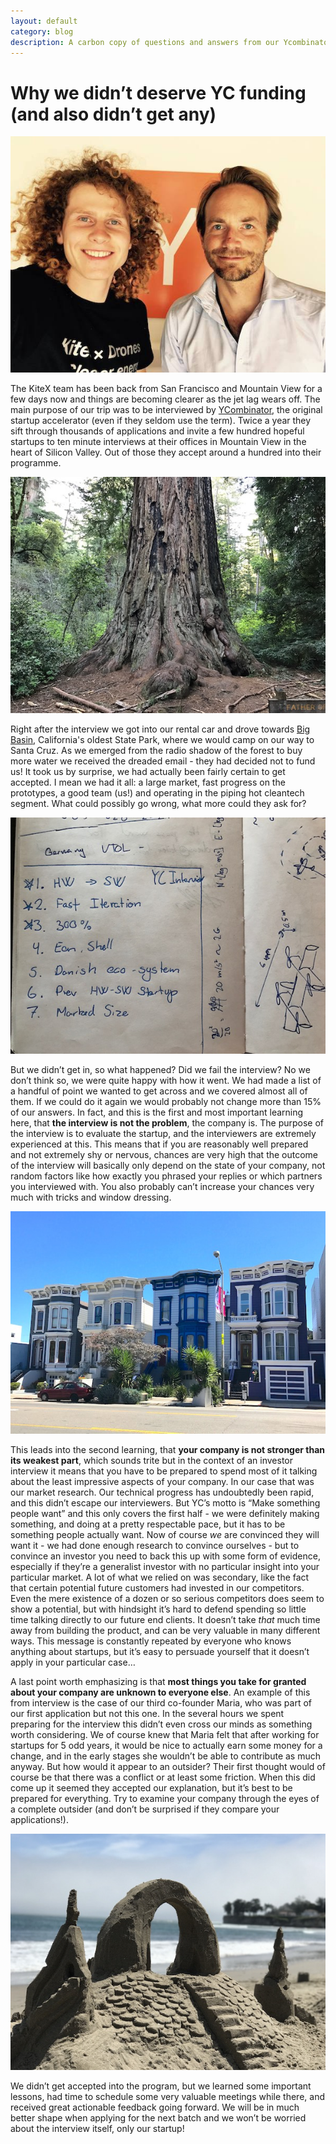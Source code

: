 ```yaml
---
layout: default
category: blog
description: A carbon copy of questions and answers from our Ycombinator summer 2017 batch application.
---
```


# Why we didn’t deserve YC funding (and also didn’t get any)

![KiteX at YC](/images/YC-team-at-yc.jpg)

The KiteX team has been back from San Francisco and Mountain View for a few days now and things are becoming clearer as the jet lag wears off. The main purpose of our trip was to be interviewed by [YCombinator](https://ycombinator.com), the original startup accelerator (even if they seldom use the term). Twice a year they sift through thousands of applications and invite a few hundred hopeful startups to ten minute interviews at their offices in Mountain View in the heart of Silicon Valley. Out of those they accept around a hundred into their programme.

![Father of the Forest](/images/YC-redwood.jpg)

Right after the interview we got into our rental car and drove towards [Big Basin](https://en.wikipedia.org/wiki/Big_Basin_Redwoods_State_Park), California's oldest State Park, where we would camp on our way to Santa Cruz. As we emerged from the radio shadow of the forest to buy more water we received the dreaded email - they had decided not to fund us! It took us by surprise, we had actually been fairly certain to get accepted. I mean we had it all: a large market, fast progress on the prototypes, a good team (us!) and operating in the piping hot cleantech segment. What could possibly go wrong, what more could they ask for?

![Most of our points were covered](/images/YC-interview-notes.jpg)

But we didn’t get in, so what happened? Did we fail the interview? No we don’t think so, we were quite happy with how it went. We had made a list of a handful of point we wanted to get across and we covered almost all of them. If we could do it again we would probably not change more than 15% of our answers. In fact, and this is the first and most important learning here, that **the interview is not the problem**, the company is. The purpose of the interview is to evaluate the startup, and the interviewers are extremely experienced at this. This means that if you are reasonably well prepared and not extremely shy or nervous, chances are very high that the outcome of the interview will basically only depend on the state of your company, not random factors like how exactly you phrased your replies or which partners you interviewed with. You also probably can’t increase your chances very much with tricks and window dressing.

![San Francisco Financial District](/images/YC-the-mission.jpg)

This leads into the second learning, that **your company is not stronger than its weakest part**, which sounds trite but in the context of an investor interview it means that you have to be prepared to spend most of it talking about the least impressive aspects of your company. In our case that was our market research. Our technical progress has undoubtedly been rapid, and this didn’t escape our interviewers. But YC’s motto is “Make something people want” and this only covers the first half - we were definitely making something, and doing at a pretty respectable pace, but it has to be something people actually want. Now of course _we_ are convinced they will want it - we had done enough research to convince ourselves - but to convince an investor you need to back this up with some form of evidence, especially if they’re a generalist investor with no particular insight into your particular market. A lot of what we relied on was secondary, like the fact that certain potential future customers had invested in our competitors. Even the mere existence of a dozen or so serious competitors does seem to show a potential, but with hindsight it’s hard to defend spending so little time talking directly to our future end clients. It doesn’t take _that_ much time away from building the product, and can be very valuable in many different ways. This message is constantly repeated by everyone who knows anything about startups, but it’s easy to persuade yourself that it doesn’t apply in your particular case…

A last point worth emphasizing is that **most things you take for granted about your company are unknown to everyone else**. An example of this from interview is the case of our third co-founder Maria, who was part of our first application but not this one. In the several hours we spent preparing for the interview this didn’t even cross our minds as something worth considering. We of course knew that Maria felt that after working for startups for 5 odd years, it would be nice to actually earn some money for a change, and in the early stages she wouldn’t be able to contribute as much anyway. But how would it appear to an outsider? Their first thought would of course be that there was a conflict or at least some friction. When this did come up it seemed they accepted our explanation, but it’s best to be prepared for everything. Try to examine your company through the eyes of a complete outsider (and don’t be surprised if they compare your applications!).

![Santa Cruz](/images/YC-sand-castle.jpg)

We didn’t get accepted into the program, but we learned some important lessons, had time to schedule some very valuable meetings while there, and received great actionable feedback going forward. We will be in much better shape when applying for the next batch and we won’t be worried about the interview itself, only our startup!
